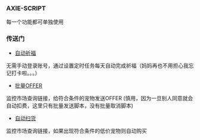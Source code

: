 ###  AXIE-SCRIPT

每一个功能都可单独使用


###  传送门

- [自动祈福](blessing/README.md)

无需手动登录账号，通过设置定时任务每天自动完成祈福（妈妈再也不用担心我忘记打卡啦。。。）

- [批量OFFER](make_offer/README.md)

监控市场查询链接，给符合条件的宠物发送OFFER (慎用，因为一旦别人同意就会自动扣费，这里只有批量发送脚本，没有批量取消脚本)

- [自动扫货](buy_axie/README.md)

监控市场查询链接，如果出现符合条件的低价宠物则自动购买